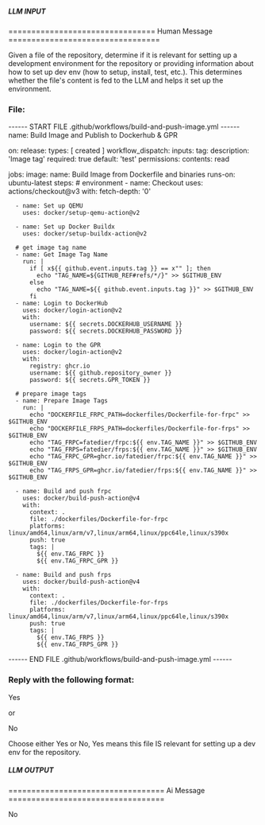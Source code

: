 ##### LLM INPUT #####
================================ Human Message =================================

Given a file of the repository, determine if it is relevant for setting up a development environment for the repository or providing information about how to set up dev env (how to setup, install, test, etc.). This determines whether the file's content is fed to the LLM and helps it set up the environment.

### File:
------ START FILE .github/workflows/build-and-push-image.yml ------
name: Build Image and Publish to Dockerhub & GPR

on:
  release:
    types: [ created ]
  workflow_dispatch:
    inputs:
      tag:
        description: 'Image tag'
        required: true
        default: 'test'
permissions:
  contents: read

jobs:
  image:
    name: Build Image from Dockerfile and binaries
    runs-on: ubuntu-latest
    steps:
      # environment
      - name: Checkout
        uses: actions/checkout@v3
        with:
          fetch-depth: '0'

      - name: Set up QEMU
        uses: docker/setup-qemu-action@v2

      - name: Set up Docker Buildx
        uses: docker/setup-buildx-action@v2

      # get image tag name
      - name: Get Image Tag Name
        run: |
          if [ x${{ github.event.inputs.tag }} == x"" ]; then
            echo "TAG_NAME=${GITHUB_REF#refs/*/}" >> $GITHUB_ENV
          else
            echo "TAG_NAME=${{ github.event.inputs.tag }}" >> $GITHUB_ENV
          fi
      - name: Login to DockerHub
        uses: docker/login-action@v2
        with:
          username: ${{ secrets.DOCKERHUB_USERNAME }}
          password: ${{ secrets.DOCKERHUB_PASSWORD }}

      - name: Login to the GPR
        uses: docker/login-action@v2
        with:
          registry: ghcr.io
          username: ${{ github.repository_owner }}
          password: ${{ secrets.GPR_TOKEN }}

      # prepare image tags
      - name: Prepare Image Tags
        run: |
          echo "DOCKERFILE_FRPC_PATH=dockerfiles/Dockerfile-for-frpc" >> $GITHUB_ENV
          echo "DOCKERFILE_FRPS_PATH=dockerfiles/Dockerfile-for-frps" >> $GITHUB_ENV
          echo "TAG_FRPC=fatedier/frpc:${{ env.TAG_NAME }}" >> $GITHUB_ENV
          echo "TAG_FRPS=fatedier/frps:${{ env.TAG_NAME }}" >> $GITHUB_ENV
          echo "TAG_FRPC_GPR=ghcr.io/fatedier/frpc:${{ env.TAG_NAME }}" >> $GITHUB_ENV
          echo "TAG_FRPS_GPR=ghcr.io/fatedier/frps:${{ env.TAG_NAME }}" >> $GITHUB_ENV

      - name: Build and push frpc
        uses: docker/build-push-action@v4
        with:
          context: .
          file: ./dockerfiles/Dockerfile-for-frpc
          platforms: linux/amd64,linux/arm/v7,linux/arm64,linux/ppc64le,linux/s390x
          push: true
          tags: |
            ${{ env.TAG_FRPC }}
            ${{ env.TAG_FRPC_GPR }}

      - name: Build and push frps
        uses: docker/build-push-action@v4
        with:
          context: .
          file: ./dockerfiles/Dockerfile-for-frps
          platforms: linux/amd64,linux/arm/v7,linux/arm64,linux/ppc64le,linux/s390x
          push: true
          tags: |
            ${{ env.TAG_FRPS }}
            ${{ env.TAG_FRPS_GPR }}

------ END FILE .github/workflows/build-and-push-image.yml ------

### Reply with the following format:

<rel>Yes</rel>

or

<rel>No</rel>

Choose either Yes or No, Yes means this file IS relevant for setting up a dev env for the repository.

##### LLM OUTPUT #####
================================== Ai Message ==================================

<rel>No</rel>